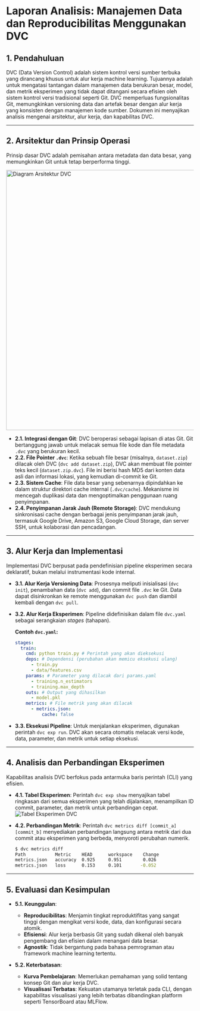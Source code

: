 # Laporan Analisis: Manajemen Data dan Reproducibilitas Menggunakan DVC

## 1. Pendahuluan

DVC (Data Version Control) adalah sistem kontrol versi sumber terbuka yang dirancang khusus untuk alur kerja machine learning. Tujuannya adalah untuk mengatasi tantangan dalam manajemen data berukuran besar, model, dan metrik eksperimen yang tidak dapat ditangani secara efisien oleh sistem kontrol versi tradisional seperti Git. DVC memperluas fungsionalitas Git, memungkinkan versioning data dan artefak besar dengan alur kerja yang konsisten dengan manajemen kode sumber. Dokumen ini menyajikan analisis mengenai arsitektur, alur kerja, dan kapabilitas DVC.

---

## 2. Arsitektur dan Prinsip Operasi

Prinsip dasar DVC adalah pemisahan antara metadata dan data besar, yang memungkinkan Git untuk tetap berperforma tinggi.

<img src="images/dvc_architecture.png" alt="Diagram Arsitektur DVC" width="700"/>

-   **2.1. Integrasi dengan Git**: DVC beroperasi sebagai lapisan di atas Git. Git bertanggung jawab untuk melacak semua file kode dan file metadata `.dvc` yang berukuran kecil.
-   **2.2. File Pointer `.dvc`**: Ketika sebuah file besar (misalnya, `dataset.zip`) dilacak oleh DVC (`dvc add dataset.zip`), DVC akan membuat file pointer teks kecil (`dataset.zip.dvc`). File ini berisi hash MD5 dari konten data asli dan informasi lokasi, yang kemudian di-commit ke Git.
-   **2.3. Sistem Cache**: File data besar yang sebenarnya dipindahkan ke dalam struktur direktori cache internal (`.dvc/cache`). Mekanisme ini mencegah duplikasi data dan mengoptimalkan penggunaan ruang penyimpanan.
-   **2.4. Penyimpanan Jarak Jauh (Remote Storage)**: DVC mendukung sinkronisasi cache dengan berbagai jenis penyimpanan jarak jauh, termasuk Google Drive, Amazon S3, Google Cloud Storage, dan server SSH, untuk kolaborasi dan pencadangan.

---

## 3. Alur Kerja dan Implementasi

Implementasi DVC berpusat pada pendefinisian pipeline eksperimen secara deklaratif, bukan melalui instrumentasi kode internal.

-   **3.1. Alur Kerja Versioning Data**: Prosesnya meliputi inisialisasi (`dvc init`), penambahan data (`dvc add`), dan commit file `.dvc` ke Git. Data dapat disinkronkan ke remote menggunakan `dvc push` dan diambil kembali dengan `dvc pull`.

-   **3.2. Alur Kerja Eksperimen**: Pipeline didefinisikan dalam file `dvc.yaml` sebagai serangkaian *stages* (tahapan).

    **Contoh `dvc.yaml`:**
    ```yaml
    stages:
      train:
        cmd: python train.py # Perintah yang akan dieksekusi
        deps: # Dependensi (perubahan akan memicu eksekusi ulang)
          - train.py
          - data/features.csv
        params: # Parameter yang dilacak dari params.yaml
          - training.n_estimators
          - training.max_depth
        outs: # Output yang dihasilkan
          - model.pkl
        metrics: # File metrik yang akan dilacak
          - metrics.json:
              cache: false
    ```

-   **3.3. Eksekusi Pipeline**: Untuk menjalankan eksperimen, digunakan perintah `dvc exp run`. DVC akan secara otomatis melacak versi kode, data, parameter, dan metrik untuk setiap eksekusi.

---

## 4. Analisis dan Perbandingan Eksperimen

Kapabilitas analisis DVC berfokus pada antarmuka baris perintah (CLI) yang efisien.

-   **4.1. Tabel Eksperimen**: Perintah `dvc exp show` menyajikan tabel ringkasan dari semua eksperimen yang telah dijalankan, menampilkan ID commit, parameter, dan metrik untuk perbandingan cepat.
    ![Tabel Eksperimen DVC](https://dvc.org/img/exp-show-table.png)

-   **4.2. Perbandingan Metrik**: Perintah `dvc metrics diff [commit_a] [commit_b]` menyediakan perbandingan langsung antara metrik dari dua commit atau eksperimen yang berbeda, menyoroti perubahan numerik.

    ```sh
    $ dvc metrics diff
    Path           Metric    HEAD      workspace    Change
    metrics.json   accuracy  0.925     0.951        0.026
    metrics.json   loss      0.153     0.101       -0.052
    ```

---

## 5. Evaluasi dan Kesimpulan

-   **5.1. Keunggulan**:
    -   **Reproducibilitas**: Menjamin tingkat reproduktifitas yang sangat tinggi dengan mengikat versi kode, data, dan konfigurasi secara atomik.
    -   **Efisiensi**: Alur kerja berbasis Git yang sudah dikenal oleh banyak pengembang dan efisien dalam menangani data besar.
    -   **Agnostik**: Tidak bergantung pada bahasa pemrograman atau framework machine learning tertentu.

-   **5.2. Keterbatasan**:
    -   **Kurva Pembelajaran**: Memerlukan pemahaman yang solid tentang konsep Git dan alur kerja DVC.
    -   **Visualisasi Terbatas**: Kekuatan utamanya terletak pada CLI, dengan kapabilitas visualisasi yang lebih terbatas dibandingkan platform seperti TensorBoard atau MLFlow.